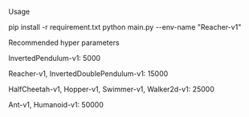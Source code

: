 
Usage

pip install -r requirement.txt
python main.py --env-name "Reacher-v1"

Recommended hyper parameters

InvertedPendulum-v1: 5000

Reacher-v1, InvertedDoublePendulum-v1: 15000

HalfCheetah-v1, Hopper-v1, Swimmer-v1, Walker2d-v1: 25000

Ant-v1, Humanoid-v1: 50000

